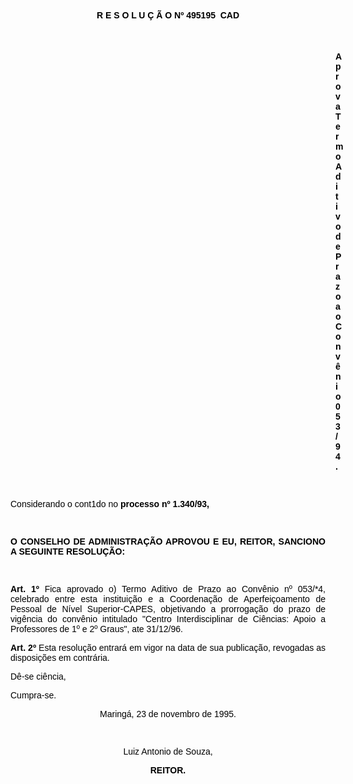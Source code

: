 <BODY TEXT="#000000">

<B><FONT FACE="Arial"><P ALIGN="CENTER">R E S O L U &Ccedil; &Atilde; O Nº 495195  CAD</P>
</B><P ALIGN="CENTER"></P>
<P ALIGN="CENTER">&nbsp;</P><DIR>
<DIR>
<DIR>
<DIR>
<DIR>
<DIR>
<DIR>
<DIR>
<DIR>
<DIR>
<DIR>
<DIR>
<DIR>

<B><P ALIGN="JUSTIFY">Aprova Termo Aditivo de Prazo ao Conv&ecirc;nio 053/94.</P>
<P ALIGN="JUSTIFY"></P>
<P ALIGN="JUSTIFY">&nbsp;</P></DIR>
</DIR>
</DIR>
</DIR>
</DIR>
</DIR>
</DIR>
</DIR>
</DIR>
</DIR>
</DIR>
</DIR>
</DIR>

</B><P ALIGN="JUSTIFY">Considerando o cont1do no <B>processo nº 1.340/93,</P>
</B><P ALIGN="JUSTIFY"></P>
<P ALIGN="JUSTIFY">&nbsp;</P>
<B><P ALIGN="JUSTIFY">O CONSELHO DE ADMINISTRA&Ccedil;&Atilde;O APROVOU E EU, REITOR, SANCIONO A SEGUINTE RESOLU&Ccedil;&Atilde;O:</P>
</B><P ALIGN="JUSTIFY"></P>
<P ALIGN="JUSTIFY">&nbsp;</P>
<B><P ALIGN="JUSTIFY">Art. 1º</B>  Fica aprovado o) Termo Aditivo de Prazo ao Conv&ecirc;nio nº 053/*4, celebrado entre esta institui&ccedil;&atilde;o e a Coordena&ccedil;&atilde;o de Aperfei&ccedil;oamento de Pessoal de N&iacute;vel Superior-CAPES, objetivando a prorroga&ccedil;&atilde;o do prazo de vig&ecirc;ncia do conv&ecirc;nio intitulado "Centro Interdisciplinar de Ci&ecirc;ncias: Apoio a  Professores de 1º e 2º Graus", ate 31/12/96.</P>
<B><P ALIGN="JUSTIFY">Art. 2º</B> Esta resolu&ccedil;&atilde;o entrar&aacute; em vigor na data de sua publica&ccedil;&atilde;o, revogadas as disposi&ccedil;&otilde;es em contr&aacute;ria.</P>
<P ALIGN="JUSTIFY">D&ecirc;-se ci&ecirc;ncia,</P>
<P ALIGN="JUSTIFY">Cumpra-se.</P>
<P ALIGN="JUSTIFY"></P>
<P ALIGN="CENTER">Maring&aacute;, 23 de novembro de 1995.</P>
<P ALIGN="CENTER"></P>
<P ALIGN="CENTER">&nbsp;</P>
<P ALIGN="CENTER">Luiz Antonio de Souza,</P>
<B><P ALIGN="CENTER">REITOR.</P></B></FONT></BODY>
